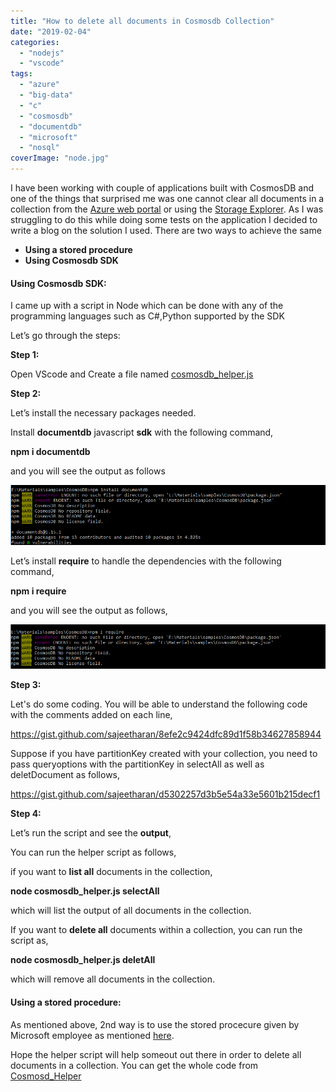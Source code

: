 ```yaml
---
title: "How to delete all documents in Cosmosdb Collection"
date: "2019-02-04"
categories: 
  - "nodejs"
  - "vscode"
tags: 
  - "azure"
  - "big-data"
  - "c"
  - "cosmosdb"
  - "documentdb"
  - "microsoft"
  - "nosql"
coverImage: "node.jpg"
---
```


I have been working with couple of applications built with CosmosDB and one of the things that surprised me was one cannot clear all documents in a collection from the [Azure web portal](https://azure.microsoft.com/en-gb/features/azure-portal/) or using the [Storage Explorer](https://azure.microsoft.com/en-us/features/storage-explorer/). As I was struggling to do this while doing some tests on the application I decided to write a blog on the solution I used. There are two ways to achieve the same

- **Using a stored procedure**
- **Using Cosmosdb SDK**

#### Using Cosmosdb SDK:

I came up with a script in Node which can be done with any of the programming languages such as C#,Python supported by the SDK

Let’s go through the steps:

**Step 1:**

Open VScode and Create a file named [cosmosdb\_helper.js](https://github.com/sajeetharan/cosmosdb_helper/blob/master/cosmosdb_helper.js)

**Step 2:**

Let’s install the necessary packages needed.

Install **documentdb** javascript **sdk** with the following command,

**npm i documentdb**

and you will see the output as follows

![2019-02-04_21-36-10](images/2019-02-04_21-36-10.png)

Let’s install **require** to handle the dependencies with the following command,

**npm i require**

and you will see the output as follows,

![2019-02-04_21-36-31](images/2019-02-04_21-36-31.png)

**Step 3:** 

Let's do some coding. You will be able to understand the following code with the comments added on each line,

https://gist.github.com/sajeetharan/8efe2c9424dfc89d1f58b34627858944

Suppose if you have partitionKey created with your collection, you need to pass queryoptions with the partitionKey in selectAll as well as deletDocument as follows,

https://gist.github.com/sajeetharan/d5302257d3b5e54a33e5601b215decf1

**Step 4:**

Let’s run the script and see the **output**,

You can run the helper script as follows,

if you want to **list all** documents in the collection,

**node cosmosdb\_helper.js selectAll**

which will list the output of all documents in the collection.

If you want to **delete all** documents within a collection, you can run the script as,

**node cosmosdb\_helper.js deletAll**

which will remove all documents in the collection.

#### **Using a stored procedure:**

As mentioned above, 2nd way is to use the stored procecure given by Microsoft employee as mentioned [here](https://github.com/Azure/azure-cosmosdb-js-server/blob/master/samples/stored-procedures/bulkDelete.js).

Hope the helper script will help someout out there in order to delete all documents in a collection. You can get the whole code from [Cosmosd\_Helper](https://github.com/sajeetharan/cosmosdb_helper)

